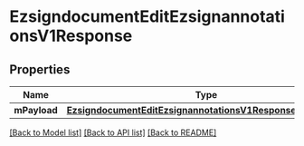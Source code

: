 # EzsigndocumentEditEzsignannotationsV1Response

## Properties
Name | Type | Description | Notes
------------ | ------------- | ------------- | -------------
**mPayload** | [**EzsigndocumentEditEzsignannotationsV1ResponseMPayload***](EzsigndocumentEditEzsignannotationsV1ResponseMPayload.md) |  | 

[[Back to Model list]](../README.md#documentation-for-models) [[Back to API list]](../README.md#documentation-for-api-endpoints) [[Back to README]](../README.md)


